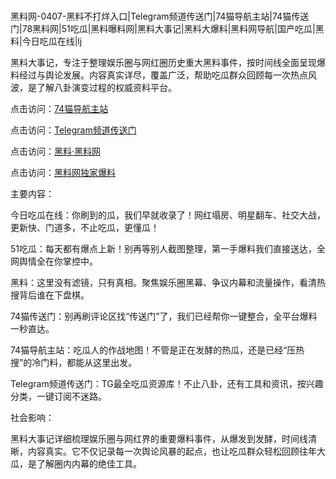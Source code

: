 #
黑料网-0407-黑料不打烊入口|Telegram频道传送门|74猫导航主站|74猫传送门|78黑料网|51吃瓜|黑料曝料网|黑料大事记|黑料大爆料|黑料网导航|国产吃瓜|黑料|今日吃瓜在线|lj

黑料大事记，专注于整理娱乐圈与网红圈历史重大黑料事件，按时间线全面呈现爆料经过与舆论发展。内容真实详尽，覆盖广泛，帮助吃瓜群众回顾每一次热点风波，是了解八卦演变过程的权威资料平台。


点击访问：<a href="https://74mao.com/">74猫导航主站</a>

点击访问：<a href="https://74mao.com/">Telegram频道传送门</a>

点击访问：<a href="https://gbs-3wd.pages.dev/">黑料·黑料网</a>

点击访问：<a href="https://jha.pages.dev/">黑料网独家爆料</a>


主要内容：


今日吃瓜在线：你刷到的瓜，我们早就收录了！网红塌房、明星翻车、社交大战，更新快、门道多，不止吃瓜，更懂瓜！

51吃瓜：每天都有爆点上新！别再等别人截图整理，第一手爆料我们直接送达，全网舆情全在你掌控中。

黑料：这里没有滤镜，只有真相。聚焦娱乐圈黑幕、争议内幕和流量操作，看清热搜背后谁在下盘棋。

74猫传送门：别再刷评论区找“传送门”了，我们已经帮你一键整合，全平台爆料一秒直达。

74猫导航主站：吃瓜人的作战地图！不管是正在发酵的热瓜，还是已经“压热搜”的冷门料，都能从这里出发。

Telegram频道传送门：TG最全吃瓜资源库！不止八卦，还有工具和资讯，按兴趣分类，一键订阅不迷路。


社会影响：

黑料大事记详细梳理娱乐圈与网红界的重要爆料事件，从爆发到发酵，时间线清晰，内容真实。它不仅记录每一次舆论风暴的起点，也让吃瓜群众轻松回顾往年大瓜，是了解圈内内幕的绝佳工具。

<span style="display:none;">[Canonical link](）</span>
